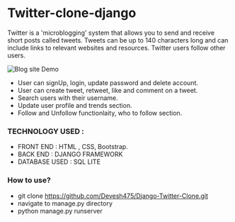 # Twitter-clone-django

Twitter is a 'microblogging' system that allows you to send and receive short posts called tweets. Tweets can be up to 140 characters long and can include links to relevant websites and resources. Twitter users follow other users.

![Blog site Demo](demo/twitterdemo.gif)
* User can signUp, login, update password and delete account.
* User can create tweet, retweet, like and comment on a tweet.
* Search users with their username.
* Update user profile and trends section.
* Follow and Unfollow functionlaity, who to follow section.


### TECHNOLOGY USED :
* FRONT END : HTML , CSS, Bootstrap.
* BACK END : DJANGO FRAMEWORK
* DATABASE USED : SQL LITE

### How to use?
* git clone https://github.com/Devesh475/Django-Twitter-Clone.git
* navigate to manage.py directory
* python manage.py runserver
